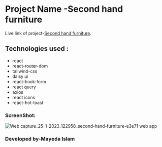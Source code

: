 # Project Name -Second hand furniture

Live link of project-[Second hand furniture](https://second-hand-furniture-e3e71.web.app/).

## Technologies used :

- react
- react-router-dom
- tailwind-css
- daisy ui
- react-hook-form
- react query
- axios
- react icons
- react-hot-toast

### ScreenShot:

![Web capture_25-1-2023_122958_second-hand-furniture-e3e71 web app](https://user-images.githubusercontent.com/97104132/214496079-3eb9d951-5e76-4f5f-bd71-e71f8f254711.jpeg)

### Developed by-Mayeda Islam
